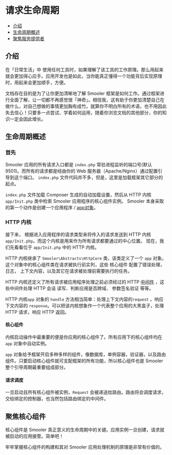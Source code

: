 # 请求生命周期

- [介绍](#introduction)
- [生命周期概述](#lifecycle-overview)
- [聚焦服务提供者](#focus-on-service-providers)

<a name="introduction"></a>
## 介绍

在「日常生活」中 使用任何工具时，如果理解了该工具的工作原理。那么用起来就会更加得心应手。应用开发也是如此，当你能真正懂得一个功能背后实现原理时，用起来会更加顺手，方便。

文档存在目的是为了让你更加清晰地了解 Smooler 框架是如何工作。通过框架进行全面了解，让一切都不再感觉很「神奇」。相信我，这有助于你更加清楚自己在做什么，对自己想做的事情更加胸有成竹。就算你不明白所有的术语，也不用因此失去信心！只要多一点尝试、学着如何运用，随着你浏览文档的其他部分，你的知识一定会因此增长。

<a name="lifecycle-overview"></a>
## 生命周期概述

### 首先

Smooler 应用的所有请求入口都是 `index.php` 常驻进程监听的端口号(默认9501)。而所有的请求都是经由你的 Web 服务器（Apache/Nginx）通过配置引导到这个端口。 `index.php` 文件代码并不多，但是，这里是加载框架其它部分的起点。

`index.php` 文件加载 Composer 生成的自动加载设置，然后从 HTTP 内核`app/Init.php` 类中检索 Smooler 应用程序的核心组件实例。 Smooler 本身采取的第一个动作是创建一个应用程序 / [app对象](/docs/{{version}}/app)。

### HTTP 内核

接下来， 根据进入应用程序的请求类型来将传入的请求发送到 HTTP 内核`app/Init.php`。而这个内核是用来作为所有请求都要通过的中心位置。 现在，我们先看看位于 `app/Init.php` 中的 HTTP 内核。

HTTP 内核继承了 `Smooler\Abstracts\HttpCore` 类，该类定义了一个 `app` 对象。 这个对象中的核心组件类在请求被执行前实列，这些 核心组件 配置了错误处理， 日志， 上下文内容，以及其它在请求被处理前需要执行的任务。

HTTP 内核还定义了所有请求被应用程序处理之前必须经过的 HTTP [中间件](/docs/{{version}}/middleware) ，这些中间件处理 HTTP 会话 读写、判断应用是否跨域、 参数签名验证 等等。

HTTP 内核`app` 对象的 `handle` 方法相当简单：处理上下文内容的`request` ，响应下文内容的 `response`。可以把该内核想象作一个代表整个应用的大黑盒子，处理 HTTP 请求，响应 HTTP 返回。

#### 核心组件

内核启动操作中最重要的便是你应用的核心组件了。所有应用下的核心组件均在`app` 对象中自动实例。

`app` 对象给予框架开启多种多样的组件，像数据库，单例容器，验证器，以及路由组件。只要启动核心组件就可支配框架的所有功能，所以核心组件也是 Smooler 整个引导周期最重要组成部分。


#### 请求调度

一旦启动且所有核心组件被实例，`Request` 会被递送给路由。路由将会调度请求，交给绑定的控制器，也当然包括路由绑定的中间件。

<a name="focus-on-service-providers"></a>
## 聚焦核心组件

核心组件是 Smooler 真正意义的生命周期中的关键。应用实例一旦创建，请求就被启动的应用接管。简单吧！

牢牢掌握核心组件的构建和其对 Smooler 应用处理机制的原理是非常有价值的。